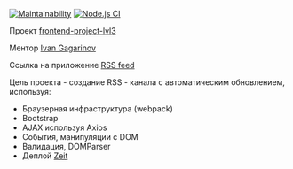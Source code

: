 [![Maintainability](https://api.codeclimate.com/v1/badges/a12f8fae04f68edb013f/maintainability)](https://codeclimate.com/github/Evgenymir/frontend-project-lvl3/maintainability)
[![Node.js CI](https://github.com/Evgenymir/frontend-project-lvl3/workflows/Node.js%20CI/badge.svg)](https://github.com/Evgenymir/frontend-project-lvl3/actions)

Проект [frontend-project-lvl3](https://ru.hexlet.io/professions/frontend/projects/11)

Ментор [Ivan Gagarinov](https://ru.hexlet.io/u/dzencot)

Ссылка на приложение [RSS feed](https://frontend-project-lvl3-khaki.now.sh/)

Цель проекта - создание RSS - канала с автоматическим обновлением, используя:
* Браузерная инфраструктура (webpack)
* Bootstrap
* AJAX используя Axios
* События, манипуляции с DOM
* Валидация, DOMParser
* Деплой [Zeit](https://vercel.com/home)